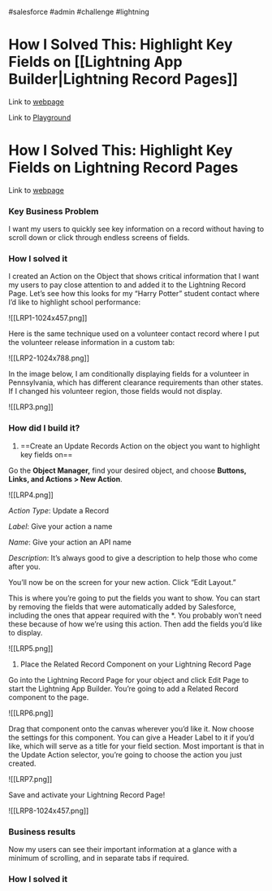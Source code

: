 #salesforce #admin #challenge #lightning 


# How I Solved This: Highlight Key Fields on [[Lightning App Builder|Lightning Record Pages]]
Link to [webpage](https://admin.salesforce.com/blog/2020/how-i-solved-this-highlight-key-fields-on-lightning-record-pages)

Link to [Playground](https://brave-wolf-opg027-dev-ed.lightning.force.com/lightning/page/home)

# How I Solved This: Highlight Key Fields on Lightning Record Pages
Link to [webpage](https://admin.salesforce.com/blog/2020/how-i-solved-this-highlight-key-fields-on-lightning-record-pages)

### Key Business Problem
I want my users to quickly see key information on a record without having to scroll down or click through endless screens of fields.

### How I solved it

I created an Action on the Object that shows critical information that I want my users to pay close attention to and added it to the Lightning Record Page. Let’s see how this looks for my “Harry Potter” student contact where I’d like to highlight school performance:

![[LRP1-1024x457.png]] 

Here is the same technique used on a volunteer contact record where I put the volunteer release information in a custom tab: 

![[LRP2-1024x788.png]]

In the image below, I am conditionally displaying fields for a volunteer in Pennsylvania, which has different clearance requirements than other states. If I changed his volunteer region, those fields would not display.


![[LRP3.png]]

### How did I build it?

1. ==Create an Update Records Action on the object you want to highlight key fields on==



Go the **Object Manager,** find your desired object, and choose **Buttons, Links, and Actions > New Action**.

![[LRP4.png]]

_Action Type_: Update a Record

_Label_: Give your action a name

_Name_: Give your action an API name

_Description_: It’s always good to give a description to help those who come after you.

You’ll now be on the screen for your new action. Click “Edit Layout.”

This is where you’re going to put the fields you want to show. You can start by removing the fields that were automatically added by Salesforce, including the ones that appear required with the *. You probably won’t need these because of how we’re using this action. Then add the fields you’d like to display.

![[LRP5.png]]

1. Place the Related Record Component on your Lightning Record Page

Go into the Lightning Record Page for your object and click Edit Page to start the Lightning App Builder. You’re going to add a Related Record component to the page.

![[LRP6.png]]

Drag that component onto the canvas wherever you’d like it. Now choose the settings for this component. You can give a Header Label to it if you’d like, which will serve as a title for your field section. Most important is that in the Update Action selector, you’re going to choose the action you just created.

![[LRP7.png]]

Save and activate your Lightning Record Page!

![[LRP8-1024x457.png]]

### Business results

Now my users can see their important information at a glance with a minimum of scrolling, and in separate tabs if required. 

### How I solved it
